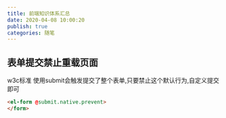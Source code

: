 ```yaml
---
title: 前端知识体系汇总
date: 2020-04-08 10:00:20
publish: true
categories: 随笔
---
```


## 表单提交禁止重载页面
w3c标准 使用submit会触发提交了整个表单,只要禁止这个默认行为,自定义提交即可

``` html
<el-form @submit.native.prevent>
</form>
```
